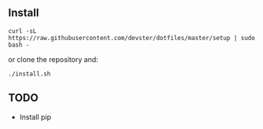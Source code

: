 ## Install

```
curl -sL https://raw.githubusercontent.com/devster/dotfiles/master/setup | sudo bash -
```

or clone the repository and:

```
./install.sh
```

## TODO

* Install pip
